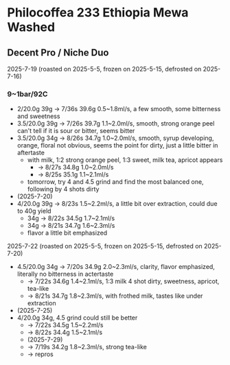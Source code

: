 # Philocoffea 233 Ethiopia Mewa Washed

## Decent Pro / Niche Duo

2025-7-19 (roasted on 2025-5-5, frozen on 2025-5-15, defrosted on 2025-7-16)

### 9~1bar/92C

- 2/20.0g 39g -> 7/36s 39.6g 0.5\~1.8ml/s, a few smooth, some bitterness and sweetness
- 3.5/20.0g 39g -> 7/26s 39.7g 1.1\~2.0ml/s, smooth, strong orange peel can't tell if it is sour or bitter, seems bitter
- 3.5/20.0g 34g -> 8/26s 34.7g 1.0\~2.0ml/s, smooth, syrup developing, orange, floral not obvious, seems the point for dirty, just a little bitter in aftertaste
  - with milk, 1:2 strong orange peel, 1:3 sweet, milk tea, apricot appears
    - -> 8/27s 34.8g 1.0\~2.0ml/s
    - -> 8/25s 35.1g 1.1\~2.1ml/s
  - tomorrow, try 4 and 4.5 grind and find the most balanced one, following by 4 shots dirty
- (2025-7-20)
- 4/20.0g 39g -> 8/23s 1.5\~2.2ml/s, a little bit over extraction, could due to 40g yield
  - 34g -> 8/22s 34.5g 1.7\~2.1ml/s
  - 34g -> 8/21s 34.7g 1.6\~2.3ml/s
  - flavor a little bit emphasized

2025-7-22 (roasted on 2025-5-5, frozen on 2025-5-15, defrosted on 2025-7-20)

- 4.5/20.0g 34g -> 7/20s 34.9g 2.0\~2.3ml/s, clarity, flavor emphasized, literally no bitterness in actertaste
  - -> 7/22s 34.6g 1.4\~2.1ml/s, 1:3 milk 4 shot dirty, sweetness, apricot, tea-like
  - -> 8/21s 34.7g 1.8\~2.3ml/s, with frothed milk, tastes like under extraction
- (2025-7-25)
- 4/20.0g 34g, 4.5 grind could still be better
  - -> 7/22s 34.5g 1.5\~2.2ml/s
  - -> 8/22s 34.4g 1.5\~2.1ml/s
  - (2025-7-29)
  - -> 7/19s 34.2g 1.8\~2.3ml/s, strong tea-like
  - -> repros
